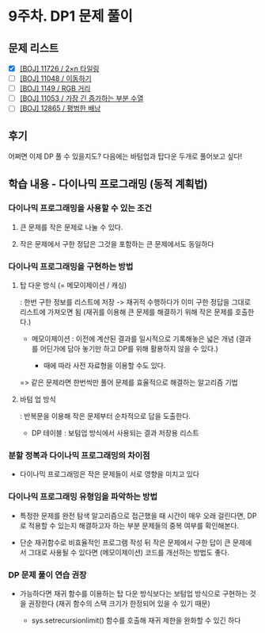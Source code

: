# 9주차. DP1 문제 풀이

## 문제 리스트

- [X] [[BOJ] 11726 / 2×n 타일링](https://www.acmicpc.net/problem/11726)
- [ ] [[BOJ] 11048 / 이동하기](https://www.acmicpc.net/problem/11048)
- [ ] [[BOJ] 1149 / RGB 거리](https://www.acmicpc.net/problem/1149)
- [ ] [[BOJ] 11053 / 가장 긴 증가하는 부분 수열](https://www.acmicpc.net/problem/11053)
- [ ] [[BOJ] 12865 / 평범한 배낭](https://www.acmicpc.net/problem/12865)

## 후기

어쩌면 이제 DP 풀 수 있을지도? 다음에는 바텀업과 탑다운 두개로 풀어보고 싶다!

## 학습 내용 - 다이나믹 프로그래밍 (동적 계획법)

### 다이나믹 프로그래밍을 사용할 수 있는 조건

1. 큰 문제를 작은 문제로 나눌 수 있다.

2. 작은 문제에서 구한 정답은 그것을 포함하는 큰 문제에서도 동일하다

### 다이나믹 프로그래밍을 구현하는 방법

1. 탑 다운 방식 (= 메모이제이션 / 캐싱)

    : 한번 구한 정보를 리스트에 저장 -> 재귀적 수행하다가 이미 구한 정답을 그대로 리스트에 가져오면 됨 (재귀를 이용해 큰 문제를 해결하기 위해 작은 문제를 호출한다.)

    * 메모이제이션 : 이전에 계산된 결과를 일시적으로 기록해놓은 넓은 개념 (결과를 어딘가에 담아 놓기만 하고 DP를 위해 활용하지 않을 수 있다.)

        * 때에 따라 사전 자료형을 이용할 수도 있다.

    => 같은 문제라면 한번씩만 풀어 문제를 효율적으로 해결하는 알고리즘 기법

3. 바텀 업 방식

    : 반복문을 이용해 작은 문제부터 순차적으로 답을 도출한다.

    * DP 테이블 : 보텀업 방식에서 사용되는 결과 저장용 리스트

### 분할 정복과 다이나믹 프로그래밍의 차이점

- 다이나믹 프로그래밍은 작은 문제들이 서로 영향을 미치고 있다

### 다이나믹 프로그래밍 유형임을 파악하는 방법

- 특정한 문제를 완전 탐색 알고리즘으로 접근했을 때 시간이 매우 오래 걸린다면, DP로 적용할 수 있는지 해결하고자 하는 부분 문제들의 중복 여부를 확인해본다.

- 단순 재귀함수로 비효율적인 프로그램 작성 뒤 작은 문제에서 구한 답이 큰 문제에서 그대로 사용될 수 있다면 (메모이제이션) 코드를 개선하는 방법도 좋다.

### DP 문제 풀이 연습 권장

- 가능하다면 재귀 함수를 이용하는 탑 다운 방식보다는 보텀업 방식으로 구현하는 것을 권장한다 (재귀 함수의 스택 크기가 한정되어 있을 수 있기 때문)

    * sys.setrecursionlimit() 함수를 호출해 재귀 제한을 완화할 수 있긴 하다
